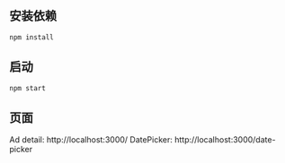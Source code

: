 ## 安装依赖
`npm install`

## 启动
`npm start`

## 页面
Ad detail: http://localhost:3000/
DatePicker: http://localhost:3000/date-picker
